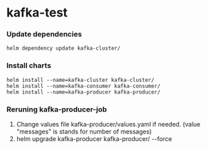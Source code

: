 # kafka-test
  
### Update dependencies
```shell
helm dependency update kafka-cluster/
```
  
### Install charts  
```shell
helm install --name=kafka-cluster kafka-cluster/  
helm install --name=kafka-consumer kafka-consumer/  
helm install --name=kafka-producer kafka-producer/
```
### Reruning kafka-producer-job
1. Change values file kafka-producer/values.yaml if needed. (value "messages" is stands for number of messages)
3. helm upgrade kafka-producer kafka-producer/ --force
